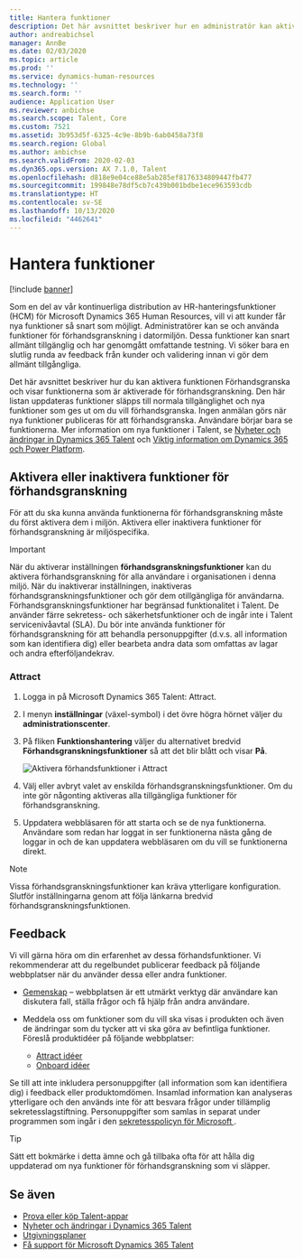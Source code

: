```yaml
---
title: Hantera funktioner
description: Det här avsnittet beskriver hur en administratör kan aktivera funktionen förhandsgranska i Microsoft Dynamics 365 Talent och visar funktionerna som är aktiverade för förhandsgranskning.
author: andreabichsel
manager: AnnBe
ms.date: 02/03/2020
ms.topic: article
ms.prod: ''
ms.service: dynamics-human-resources
ms.technology: ''
ms.search.form: ''
audience: Application User
ms.reviewer: anbichse
ms.search.scope: Talent, Core
ms.custom: 7521
ms.assetid: 3b953d5f-6325-4c9e-8b9b-6ab0458a73f8
ms.search.region: Global
ms.author: anbichse
ms.search.validFrom: 2020-02-03
ms.dyn365.ops.version: AX 7.1.0, Talent
ms.openlocfilehash: d818e9e04ce88e5ab285ef8176334809447fb477
ms.sourcegitcommit: 199848e78df5cb7c439b001bdbe1ece963593cdb
ms.translationtype: HT
ms.contentlocale: sv-SE
ms.lasthandoff: 10/13/2020
ms.locfileid: "4462641"
---
```

# <a name="manage-features"></a>Hantera funktioner

[!include [banner](includes/banner.md)]

Som en del av vår kontinuerliga distribution av HR-hanteringsfunktioner (HCM) för Microsoft Dynamics 365 Human Resources, vill vi att kunder får nya funktioner så snart som möjligt. Administratörer kan se och använda funktioner för förhandsgranskning i datormiljön. Dessa funktioner kan snart allmänt tillgänglig och har genomgått omfattande testning. Vi söker bara en slutlig runda av feedback från kunder och validering innan vi gör dem allmänt tillgångliga.

Det här avsnittet beskriver hur du kan aktivera funktionen Förhandsgranska och visar funktionerna som är aktiverade för förhandsgranskning. Den här listan uppdateras funktioner släpps till normala tillgänglighet och nya funktioner som ges ut om du vill förhandsgranska. Ingen anmälan görs när nya funktioner publiceras för att förhandsgranska. Användare börjar bara se funktionerna. Mer information om nya funktioner i Talent, se [Nyheter och ändringar in Dynamics 365 Talent](./whats-new.md) och [Viktig information om Dynamics 365 och Power Platform](https://docs.microsoft.com/business-applications-release-notes).

## <a name="enable-or-disable-preview-features"></a>Aktivera eller inaktivera funktioner för förhandsgranskning

För att du ska kunna använda funktionerna för förhandsgranskning måste du först aktivera dem i miljön. Aktivera eller inaktivera funktioner för förhandsgranskning är miljöspecifika.

> [!IMPORTANT]
> När du aktiverar inställningen **förhandsgranskningsfunktioner** kan du aktivera förhandsgranskning för alla användare i organisationen i denna miljö. När du inaktiverar inställningen, inaktiveras förhandsgranskningsfunktioner och gör dem otillgängliga för användarna. Förhandsgranskningsfunktioner har begränsad funktionalitet i Talent. De använder färre sekretess- och säkerhetsfunktioner och de ingår inte i Talent servicenivåavtal (SLA). Du bör inte använda funktioner för förhandsgranskning för att behandla personuppgifter (d.v.s. all information som kan identifiera dig) eller bearbeta andra data som omfattas av lagar och andra efterföljandekrav.

### <a name="attract"></a>Attract

1. Logga in på Microsoft Dynamics 365 Talent: Attract.
2. I menyn **inställningar** (växel-symbol) i det övre högra hörnet väljer du **administrationscenter**.
3. På fliken **Funktionshantering** väljer du alternativet bredvid **Förhandsgranskningsfunktioner** så att det blir blått och visar **På**.

    ![Aktivera förhandsfunktioner i Attract](./media/attract-enable-preview-features.png)

4. Välj eller avbryt valet av enskilda förhandsgranskningsfunktioner. Om du inte gör någonting aktiveras alla tillgängliga funktioner för förhandsgranskning.
5. Uppdatera webbläsaren för att starta och se de nya funktionerna. Användare som redan har loggat in ser funktionerna nästa gång de loggar in och de kan uppdatera webbläsaren om du vill se funktionerna direkt.

> [!NOTE]
> Vissa förhandsgranskningsfunktioner kan kräva ytterligare konfiguration. Slutför inställningarna genom att följa länkarna bredvid förhandsgranskningsfunktionen.

## <a name="feedback"></a>Feedback

Vi vill gärna höra om din erfarenhet av dessa förhandsfunktioner. Vi rekommenderar att du regelbundet publicerar feedback på följande webbplatser när du använder dessa eller andra funktioner.

- [Gemenskap](https://community.dynamics.com/enterprise/f/759?pi53869=0&category=Talent) – webbplatsen är ett utmärkt verktyg där användare kan diskutera fall, ställa frågor och få hjälp från andra användare.
- Meddela oss om funktioner som du vill ska visas i produkten och även de ändringar som du tycker att vi ska göra av befintliga funktioner. Föreslå produktidéer på följande webbplatser:

    - [Attract idéer](https://powerusers.microsoft.com/t5/Ideas-for-Attract/idb-p/Attract)
    - [Onboard idéer](https://powerusers.microsoft.com/t5/Ideas-for-Onboard/idb-p/Onboard)

Se till att inte inkludera personuppgifter (all information som kan identifiera dig) i feedback eller produktomdömen. Insamlad information kan analyseras ytterligare och den används inte för att besvara frågor under tillämplig sekretesslagstiftning. Personuppgifter som samlas in separat under programmen som ingår i den [sekretesspolicyn för Microsoft ](https://privacy.microsoft.com/privacystatement).

> [!TIP]
> Sätt ett bokmärke i detta ämne och gå tillbaka ofta för att hålla dig uppdaterad om nya funktioner för förhandsgranskning som vi släpper.

## <a name="see-also"></a>Se även

- [Prova eller köp Talent-appar](https://dynamics.microsoft.com/talent/overview/)
- [Nyheter och ändringar i Dynamics 365 Talent](./whats-new.md)
- [Utgivningsplaner](https://docs.microsoft.com/business-applications-release-notes/index)
- [Få support för Microsoft Dynamics 365 Talent](./talent-support.md)
